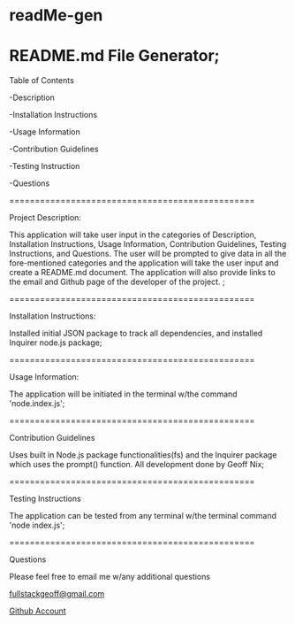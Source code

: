 # readMe-gen

README.md File Generator;
================================================

Table of Contents 

-Description

-Installation Instructions

-Usage Information

-Contribution Guidelines

-Testing Instruction

-Questions

================================================

Project Description: 

This application will take user input in the categories of Description, Installation Instructions, Usage Information, Contribution Guidelines, Testing Instructions, and Questions. The user will be prompted to give data in all the fore-mentioned categories and the application will take the user input and create a README.md document. The application will also provide links to the email and Github page of the developer of the project. ;

================================================

Installation Instructions: 

Installed initial JSON package to track all dependencies, and installed Inquirer node.js package;

================================================

Usage Information: 

The application will be initiated in the terminal w/the command 'node.index.js';

================================================

Contribution Guidelines 

Uses built in Node.js package functionalities(fs) and the Inquirer package which uses the prompt() function. All development done by Geoff Nix;

================================================

Testing Instructions 

The application can be tested from any terminal w/the terminal command 'node index.js';

================================================

Questions 

Please feel free to email me w/any additional questions 

 fullstackgeoff@gmail.com

[Github Account](https://www.Github.com/fsgeoff)
